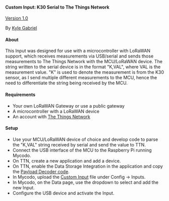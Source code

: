 #### Custom Input: K30 Serial to The Things Network

[Version 1.0](https://github.com/kizniche/Mycodo-custom/blob/master/custom_inputs/k30%20serial%20to%20ttn/CHANGELOG.md)

By [Kyle Gabriel](https://kylegabriel.com/)

#### About

This Input was designed for use with a microcontroller with LoRaWAN support, which receives measurements via 
USB/serial and sends those measurements to The Things Network with the MCU/LoRaWAN device. The string written to the 
serial device is in the format "K,VAL", where VAL is the measurement value. "K" is used to denote the measurement
is from the K30 sensor, as I send multiple different measurements to the MCU, hence the need to differentiate the
string being received by the MCU. 

#### Requirements

* Your own LoRaWAN Gateway or use a public gateway
* A microcontroller with a LoRaWAN device
* An account with [The Things Network](https://www.thethingsnetwork.org/)

#### Setup

* Use your MCU/LoRaWAN device of choice and develop code to parse the "K,VAL" string received by serial and send the value to TTN.
* Connect the USB interface of the MCU to the Raspberry Pi running Mycodo.
* On TTN, create a new application and add a device.
* On TTN, enable the Data Storage Integration in the application and copy the [Payload Decoder code](https://raw.githubusercontent.com/kizniche/Mycodo-custom/master/custom_inputs/k30%20serial%20to%20ttn/payload_decoder_the_things_network_app.java).
* In Mycodo, upload the [Custom Input](https://raw.githubusercontent.com/kizniche/Mycodo-custom/master/custom_inputs/k30%20serial%20to%20ttn/mycodo_custom_input_k30_ttn.py) file under Config -> Inputs.
* In Mycodo, on the Data page, use the dropdown to select and add the new Input.
* Configure the USB device and activate the Input.
